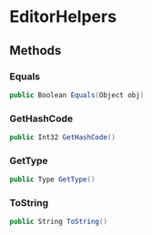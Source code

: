 # EditorHelpers

## Methods

### Equals
```csharp
public Boolean Equals(Object obj)
```

### GetHashCode
```csharp
public Int32 GetHashCode()
```

### GetType
```csharp
public Type GetType()
```

### ToString
```csharp
public String ToString()
```

